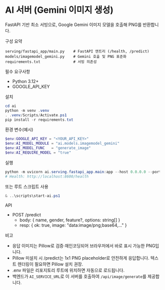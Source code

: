 # AI 서버 (Gemini 이미지 생성)

FastAPI 기반 최소 서빙으로, Google Gemini 이미지 모델을 호출해 PNG를 반환합니다.

구성 요약
```
serving/fastapi_app/main.py    # FastAPI 엔트리 (/health, /predict)
models/imagemodel_gemini.py    # Gemini 호출 및 PNG 표준화
requirements.txt               # 서빙 의존성
```

필수 요구사항
- Python 3.12+
- GOOGLE_API_KEY

설치
```powershell
cd ai
python -m venv .venv
. .venv/Scripts/Activate.ps1
pip install -r requirements.txt
```

환경 변수(예시)
```powershell
$env:GOOGLE_API_KEY = "<YOUR_API_KEY>"
$env:AI_MODEL_MODULE = "ai.models.imagemodel_gemini"
$env:AI_MODEL_FUNC   = "generate_image"
$env:AI_REQUIRE_MODEL = "true"
```

실행
```powershell
python -m uvicorn ai.serving.fastapi_app.main:app --host 0.0.0.0 --port 8600 --reload
# Health: http://localhost:8600/health
```
또는 루트 스크립트 사용
```powershell
& ..\scripts\start-ai.ps1
```

API
- POST /predict
  - body: { name, gender, feature?, options: string[] }
  - resp: { ok: true, image: "data:image/png;base64,..." }

비고
- 응답 이미지는 Pillow로 검증·재인코딩되어 브라우저에서 바로 표시 가능한 PNG입니다.
 - Pillow 미설치 시 /predict는 1x1 PNG placeholder로 안전하게 응답합니다. 텍스트 렌더링이 필요하면 Pillow 설치 권장.
 - .env 파일은 리포지토리 루트에 위치하면 자동으로 로드됩니다.
 - 백엔드가 `AI_SERVICE_URL`로 이 서버를 호출하여 `/api/image/generate`를 제공합니다.
